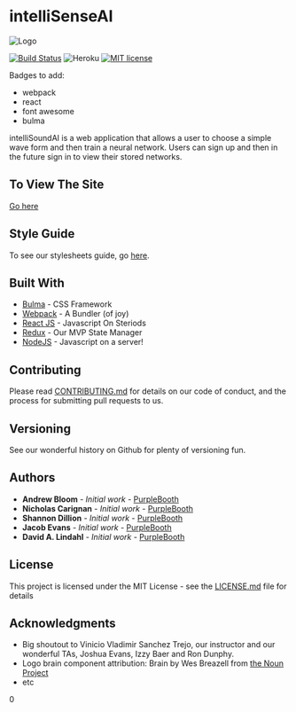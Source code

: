 # intelliSenseAI
 
![Logo]('/src/assets/intelliSound-logo.png')


[![Build Status](https://travis-ci.org/IntelliSound/intelliSound-Client.svg?branch=development)](https://travis-ci.org/IntelliSound/intelliSound-Client)
![Heroku](http://heroku-badge.herokuapp.com/?app=heroku-badge&root=projects.html)
[![MIT license](http://img.shields.io/badge/license-MIT-brightgreen.svg)](http://opensource.org/licenses/MIT)

Badges to add:
- webpack
- react
- font awesome
- bulma



intelliSoundAI is a web application that allows a user to choose a simple wave form and then train a neural network. Users can sign up and then in the future sign in to view their stored networks. 


## To View The Site

[Go here](http://intellisenseai.com)

## Style Guide
To see our stylesheets guide, go [here](http://intellisenseai.com/stylesheet).

## Built With

* [Bulma](https://bulma.io) - CSS Framework
* [Webpack](https://webpack.js.org/) - A Bundler (of joy)
* [React JS](https://reactjs.org/) - Javascript On Steriods
* [Redux](https://redux.js.org/) - Our MVP State Manager
* [NodeJS](https://nodejs.org/) - Javascript on a server! 


## Contributing

Please read [CONTRIBUTING.md](https://github.com/IntelliSound/intelliSound-Client/blob/development/CONTRIBUTING.md) for details on our code of conduct, and the process for submitting pull requests to us.

## Versioning

See our wonderful history on Github for plenty of versioning fun.

## Authors

* **Andrew Bloom** - *Initial work* - [PurpleBooth](https://github.com/ALB37)
* **Nicholas Carignan** - *Initial work* - [PurpleBooth](https://github.com/ncarignan)
* **Shannon Dillion** - *Initial work* - [PurpleBooth](https://github.com/sedillon93)
* **Jacob Evans** - *Initial work* - [PurpleBooth](https://github.com/Cloud887)
* **David A. Lindahl** - *Initial work* - [PurpleBooth](https://github.com/austriker27)

## License

This project is licensed under the MIT License - see the [LICENSE.md](LICENSE.md) file for details

## Acknowledgments

* Big shoutout to Vinicio Vladimir Sanchez Trejo, our instructor and our wonderful TAs, Joshua Evans, Izzy Baer and Ron Dunphy. 
* Logo brain component attribution: Brain by Wes Breazell from [the Noun Project](https://thenounproject.com)
* etc

0

